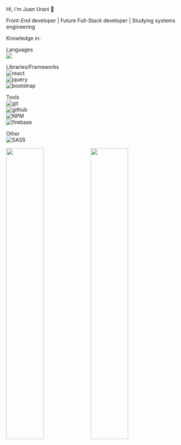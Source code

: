 Hi, i'm Juan Urani 👋

Front-End developer | Future Full-Stack developer | Studying systems engineering

Knowledge in:

Languages<br>
<img src="https://img.shields.io/badge/javascript-%23323330.svg?style=for-the-badge&logo=javascript&logoColor=%23F7DF1E">

Libraries/Frameworks<br>
<img src="https://img.shields.io/badge/react-%2320232a.svg?style=for-the-badge&logo=react&logoColor=%2361DAFB" alt="react"><br>
<img src="https://img.shields.io/badge/jquery-%230769AD.svg?style=for-the-badge&logo=jquery&logoColor=white" alt="jquery"><br>
<img src="https://img.shields.io/badge/bootstrap-%23563D7C.svg?style=for-the-badge&logo=bootstrap&logoColor=white" alt="bootstrap">

Tools<br>
<img src="https://img.shields.io/badge/git-%23F05033.svg?style=for-the-badge&logo=git&logoColor=white" alt="git"><br>
<img src="https://img.shields.io/badge/github-%23121011.svg?style=for-the-badge&logo=github&logoColor=white" alt="github"><br>
<img src="https://img.shields.io/badge/NPM-%23000000.svg?style=for-the-badge&logo=npm&logoColor=white" alt="NPM"><br>
<img src="https://img.shields.io/badge/firebase-%23039BE5.svg?style=for-the-badge&logo=firebase" alt="firebase">

Other<br>
<img src="https://img.shields.io/badge/SASS-hotpink.svg?style=for-the-badge&logo=SASS&logoColor=white" alt="SASS">

<img align="left" width="45%" src="https://github-readme-stats.vercel.app/api?username=juanuranidev&&show_icons=true&theme=dark&text_color=ffffff">
<img align="left" width="45%" src="https://github-readme-stats.vercel.app/api/top-langs/?username=juanuranidev&layout=compact&theme=dark&text_color=ffffff">
